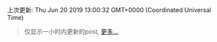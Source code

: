 
  
 上次更新: Thu Jun 20 2019 13:00:32 GMT+0000 (Coordinated Universal Time) 

 > 仅显示一小时内更新的post, [更多...](screenshots/)
  